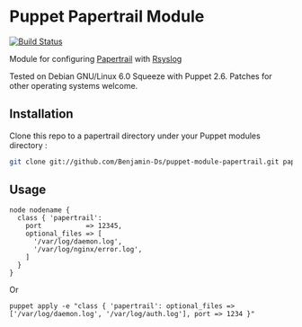 # Puppet Papertrail Module

[![Build Status](https://travis-ci.org/bdossantos/puppet-module-papertrail.png?branch=master)](https://travis-ci.org/bdossantos/puppet-module-papertrail)

Module for configuring [Papertrail](https://papertrailapp.com/) with [Rsyslog](http://rsyslog.com/)

Tested on Debian GNU/Linux 6.0 Squeeze with Puppet 2.6. Patches for other operating systems welcome.

## Installation

Clone this repo to a papertrail directory under your Puppet modules directory :

```bash
git clone git://github.com/Benjamin-Ds/puppet-module-papertrail.git papertrail
```

## Usage

```puppet
node nodename {
  class { 'papertrail':
    port           => 12345,
    optional_files => [
      '/var/log/daemon.log',
      '/var/log/nginx/error.log',
    ]
  }
}
```

Or

```
puppet apply -e "class { 'papertrail': optional_files => ['/var/log/daemon.log', '/var/log/auth.log'], port => 1234 }"
```
